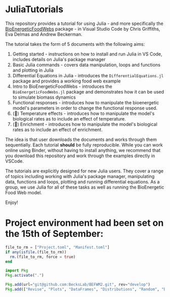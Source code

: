 # JuliaTutorials

This repository provides a tutorial for using Julia - and more specifically the [BioEnergeticFoodWebs](https://github.com/PoisotLab/BioEnergeticFoodWebs.jl) package - in Visual Studio Code by Chris Griffiths, Eva Delmas and Andrew Beckerman. 

The tutorial takes the form of 5 documents with the following aims:
  1. Getting started - instructions on how to install and run Julia in VS Code, includes details on Julia's package manager
  2. Basic Julia commands - covers data manipulation, loops and functions and plotting in Julia 
  3. Differential Equations in Julia - introduces the `DifferentialEquations.jl` package and provides a working food web example
  4. Intro to BioEnergeticFoodWebs - introduces the `BioEnergeticFoodWebs.jl` package and demonstrates how it can be used to simulate biomass dynamics 
  5. Functional responses - introduces how to manipulate the bioenergetic model's parameters in order to change the functional response used.
  6. (🚧) Temperature effects - introduces how to manipulate the model's biological rates as to include an effect of temperature.
  7. (🚧) Enrichment - introduces how to manipulate the model's biological rates as to include an effect of enrichment.

The idea is that user downloads the documents and works through them sequentially. Each tutorial **should** be fully reproducible. While you can work online using Binder, without having to install anything, we recommend that you download this repository and work through the examples directly in VSCode.  

The tutorials are explicitly designed for new Julia users. They cover a range of topics including working with Julia's package manager, manipulating data, functions and loops, plotting and running differential equations. As a group, we use Julia for all of these tasks as well as running the BioEnergetic Food Web model. 

Enjoy!

# Project environment had been set on the 15th of September: 

```julia
file_to_rm = ["Project.toml", "Manifest.toml"]
if any(isfile.(file_to_rm))
  rm.(file_to_rm, force = true)
end

import Pkg
Pkg.activate(".")

Pkg.add(url="git@github.com:BecksLab/BEFWM2.git", rev="develop")
Pkg.add(["Revise", "Plots", "DataFrames", "Distributions", "Random", "DelimitedFiles", "RDatasets", "Gadfly", "CSV"])
```

